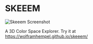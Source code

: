 # SKEEEM
![Skeeem Screenshot](https://lh3.googleusercontent.com/N8p1H6E9vlU7IFJCn2iTojT37mIPGIb8yVu_HDIKakfrirVg873ONOj6oxmxkEVglkEIjAMl1qMDR45b8F44v678cnd_S9kBqobExA)

A 3D Color Space Explorer. Try it at https://wolframhempel.github.io/skeeem/
